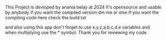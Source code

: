 This Project is devloped by anania belay at 2024 
It's opensource and usable by anybody if you want the  compiled version dm me
or else if you want the compiling code here check the build.txt 

and also using this app don't forget to use x,y,z,a,b,c,d,e variables and when multiplying use the * symbol.
Thank you for reviewing my code.